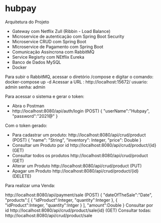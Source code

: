 # hubpay
Arquitetura do Projeto
- Gateway com Netflix Zull (Ribbin - Load Balance)
- Microservice de autenticação com Spring Boot Security
- Microservice CRUD com Spring Boot
- MIcroservice de Pagamento com Spring Boot
- Comunicação Assíncrona com RabbitMQ
- Service Regisrty com NEtflix Eureka
- Banco de Dados MySQL
- Docker

Para subir o RabbitMQ, acessar o diretório /compose e digitar o comando: docker-compose up -d
Acessar a URL : http://localhost:15672/
usuario: admin
senha: admin


Para acessar o sistema e gerar o token:
- Abra o Postman 
- http://localhost:8080/api/auth/login (POST)
{
    "userName":"Hubpay",
    "password":"2021@"
}

Com o token gerado:
- Para cadastrar um produto:
http://localhost:8080/api/crud/product (POST)
{
    "name": "String",
    "inventory": Integer,
    "price": Double
}
- Consultar um Produto por id 
http://localhost:8080/api/crud/product/{id} (GET)
- Consultar todos os produtos
http://localhost:8080/api/crud/product (GET)
- Alterar um Produto
http://localhost:8080/api/crud/product (PUT)
- Apagar um Produto
http://localhost:8080/api/crud/product/{id} (DELETE)

Para realizar uma Venda:

http://localhost:8080/api/payment/sale (POST)
{
    "dateOfTheSale":"Date",
    "products":[
        {
            "idProduct":Integer,
            "quantity":Integer
        },
        {
            "idProduct":Integer,
            "quantity":Intger
        }
    ],
    "amount":Double
}
Consultar por id
http://localhost:8080/api/crud/product/sale{id} (GET)
Consultar todas:
http://localhost:8080/api/crud/product/sale